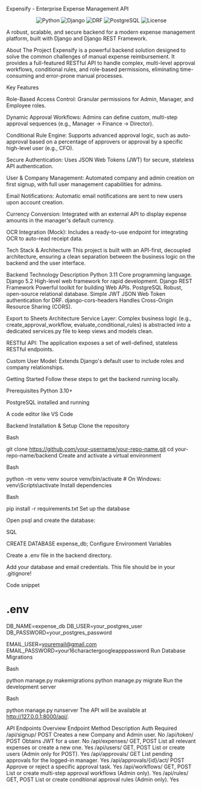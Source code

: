 Expensify - Enterprise Expense Management API
<p align="center">
<img alt="Python" src="https://img.shields.io/badge/python-3.11-blue.svg">
<img alt="Django" src="https://img.shields.io/badge/django-5.2-green.svg">
<img alt="DRF" src="https://img.shields.io/badge/DRF-3.15-red.svg">
<img alt="PostgreSQL" src="https://img.shields.io/badge/postgresql-16-blue.svg">
<img alt="License" src="https://img.shields.io/badge/license-MIT-lightgrey.svg">
</p>

A robust, scalable, and secure backend for a modern expense management platform, built with Django and Django REST Framework.

About The Project
Expensify is a powerful backend solution designed to solve the common challenges of manual expense reimbursement. It provides a full-featured RESTful API to handle complex, multi-level approval workflows, conditional rules, and role-based permissions, eliminating time-consuming and error-prone manual processes. 

Key Features

Role-Based Access Control: Granular permissions for Admin, Manager, and Employee roles. 



Dynamic Approval Workflows: Admins can define custom, multi-step approval sequences (e.g., Manager → Finance → Director). 


Conditional Rule Engine: Supports advanced approval logic, such as auto-approval based on a percentage of approvers or approval by a specific high-level user (e.g., CFO). 

Secure Authentication: Uses JSON Web Tokens (JWT) for secure, stateless API authentication.


User & Company Management: Automated company and admin creation on first signup, with full user management capabilities for admins. 


Email Notifications: Automatic email notifications are sent to new users upon account creation.


Currency Conversion: Integrated with an external API to display expense amounts in the manager's default currency. 



OCR Integration (Mock): Includes a ready-to-use endpoint for integrating OCR to auto-read receipt data. 

Tech Stack & Architecture
This project is built with an API-first, decoupled architecture, ensuring a clean separation between the business logic on the backend and the user interface.

Backend
Technology	Description
Python 3.11	Core programming language.
Django 5.2	High-level web framework for rapid development.
Django REST Framework	Powerful toolkit for building Web APIs.
PostgreSQL	Robust, open-source relational database.
Simple JWT	JSON Web Token authentication for DRF.
django-cors-headers	Handles Cross-Origin Resource Sharing (CORS).

Export to Sheets
Architecture
Service Layer: Complex business logic (e.g., create_approval_workflow, evaluate_conditional_rules) is abstracted into a dedicated services.py file to keep views and models clean.

RESTful API: The application exposes a set of well-defined, stateless RESTful endpoints.

Custom User Model: Extends Django's default user to include roles and company relationships.

Getting Started
Follow these steps to get the backend running locally.

Prerequisites
Python 3.10+

PostgreSQL installed and running

A code editor like VS Code

Backend Installation & Setup
Clone the repository

Bash

git clone https://github.com/your-username/your-repo-name.git
cd your-repo-name/backend
Create and activate a virtual environment

Bash

python -m venv venv
source venv/bin/activate  # On Windows: venv\Scripts\activate
Install dependencies

Bash

pip install -r requirements.txt
Set up the database

Open psql and create the database:

SQL

CREATE DATABASE expense_db;
Configure Environment Variables

Create a .env file in the backend directory.

Add your database and email credentials. This file should be in your .gitignore!

Code snippet

# .env
DB_NAME=expense_db
DB_USER=your_postgres_user
DB_PASSWORD=your_postgres_password

EMAIL_USER=youremail@gmail.com
EMAIL_PASSWORD=your16charactergoogleapppassword
Run Database Migrations

Bash

python manage.py makemigrations
python manage.py migrate
Run the development server

Bash

python manage.py runserver
The API will be available at http://127.0.0.1:8000/api/.

API Endpoints Overview
Endpoint	Method	Description	Auth Required
/api/signup/	POST	Creates a new Company and Admin user.	No
/api/token/	POST	Obtains JWT for a user.	No
/api/expenses/	GET, POST	List all relevant expenses or create a new one.	Yes
/api/users/	GET, POST	List or create users (Admin only for POST).	Yes
/api/approvals/	GET	List pending approvals for the logged-in manager.	Yes
/api/approvals/{id}/act/	POST	Approve or reject a specific approval task.	Yes
/api/workflows/	GET, POST	List or create multi-step approval workflows (Admin only).	Yes
/api/rules/	GET, POST	List or create conditional approval rules (Admin only).	Yes
